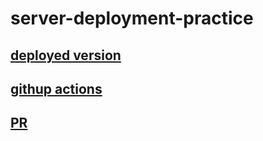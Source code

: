 # server-deployment-practice

 ## [deployed version](https://test-zjsk.onrender.com/)
## [githup actions](https://github.com/mohannaddQA/server-deployment-practice/actions)
## [PR](https://github.com/mohannaddQA/server-deployment-practice/pull/2)
